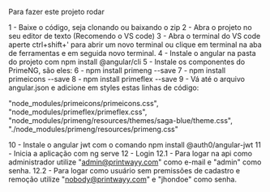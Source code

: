 Para fazer este projeto rodar

1 - Baixe o código, seja clonando ou baixando o zip
2 - Abra o projeto no seu editor de texto (Recomendo o VS code)
3 - Abra o terminal do VS code aperte ctrl+shift+' para abrir um novo terminal ou clique em terminal na aba de ferramentas e em seguida novo terminal.
4 - Instale o angular na pasta do projeto com npm install @angular/cli
5 - Instale os componentes do PrimeNG, são eles:
6 - npm install primeng --save
7 - npm install primeicons --save
8 - npm install primeflex --save
9 - Vá até o arquivo angular.json e adicione em styles estas linhas de código:

"node_modules/primeicons/primeicons.css",
"node_modules/primeflex/primeflex.css",
"node_modules/primeng/resources/themes/saga-blue/theme.css",
"./node_modules/primeng/resources/primeng.css"

10 - Instale o angular jwt com o comando npm install @auth0/angular-jwt
11 - Inicia a aplicação com ng serve
12 - Login
12.1 - Para logar na api como administrador utilize "admin@printwayy.com" como e-mail e "admin" como senha.
12.2 - Para logar como usuário sem premissões de cadastro e remoção utilize "nobody@printwayy.com" e "jhondoe" como senha.
